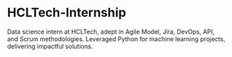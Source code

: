 # HCLTech-Internship
Data science intern at HCLTech, adept in Agile Model, Jira, DevOps, API, and Scrum methodologies. Leveraged Python for machine learning projects, delivering impactful solutions.
